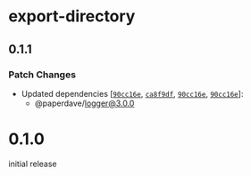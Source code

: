 # export-directory

## 0.1.1

### Patch Changes

- Updated dependencies [[`90cc16e`](https://github.com/paperdave/various/commit/90cc16e554e22f8097d9409c7248287555a20e98), [`ca8f9df`](https://github.com/paperdave/various/commit/ca8f9df85679dc367bace5b3b81ce59162e0f321), [`90cc16e`](https://github.com/paperdave/various/commit/90cc16e554e22f8097d9409c7248287555a20e98), [`90cc16e`](https://github.com/paperdave/various/commit/90cc16e554e22f8097d9409c7248287555a20e98)]:
  - @paperdave/logger@3.0.0

# 0.1.0

initial release

